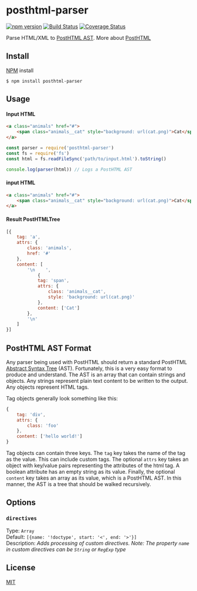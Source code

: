 # posthtml-parser
[![npm version](https://badge.fury.io/js/posthtml-parser.svg)](http://badge.fury.io/js/posthtml-parser)
[![Build Status](https://travis-ci.org/posthtml/posthtml-parser.svg?branch=master)](https://travis-ci.org/posthtml/posthtml-parser?branch=master)
[![Coverage Status](https://coveralls.io/repos/posthtml/posthtml-parser/badge.svg?branch=master)](https://coveralls.io/r/posthtml/posthtml-parser?branch=master)

Parse HTML/XML to [PostHTML AST](https://github.com/posthtml/posthtml-parser#posthtml-ast-format).
More about [PostHTML](https://github.com/posthtml/posthtml#readme)

## Install

[NPM](http://npmjs.com) install
```
$ npm install posthtml-parser
```

## Usage

#### Input HTML
```html
<a class="animals" href="#">
    <span class="animals__cat" style="background: url(cat.png)">Cat</span>
</a>
```
```js
const parser = require('posthtml-parser')
const fs = require('fs')
const html = fs.readFileSync('path/to/input.html').toString()

console.log(parser(html)) // Logs a PostHTML AST
```

#### input HTML
```html
<a class="animals" href="#">
    <span class="animals__cat" style="background: url(cat.png)">Cat</span>
</a>
```

#### Result PostHTMLTree
```js
[{
    tag: 'a',
    attrs: {
        class: 'animals',
        href: '#'
    },
    content: [
        '\n    ',
            {
            tag: 'span',
            attrs: {
                class: 'animals__cat',
                style: 'background: url(cat.png)'
            },
            content: ['Cat']
        },
        '\n'
    ]
}]
```

## PostHTML AST Format

Any parser being used with PostHTML should return a standard PostHTML [Abstract Syntax Tree](https://www.wikiwand.com/en/Abstract_syntax_tree) (AST). Fortunately, this is a very easy format to produce and understand. The AST is an array that can contain strings and objects. Any strings represent plain text content to be written to the output. Any objects represent HTML tags.

Tag objects generally look something like this:

```js
{
    tag: 'div',
    attrs: {
        class: 'foo'
    },
    content: ['hello world!']
}
```

Tag objects can contain three keys. The `tag` key takes the name of the tag as the value. This can include custom tags. The optional `attrs` key takes an object with key/value pairs representing the attributes of the html tag. A boolean attribute has an empty string as its value. Finally, the optional `content` key takes an array as its value, which is a PostHTML AST. In this manner, the AST is a tree that should be walked recursively.

## Options

### `directives`
Type: `Array`  
Default: `[{name: '!doctype', start: '<', end: '>'}]`   
Description: *Adds processing of custom directives. Note: The property ```name``` in custom directives can be ```String``` or ```RegExp``` type*  

## License

[MIT](LICENSE)
